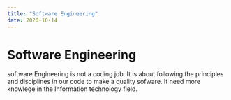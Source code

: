 ```yaml
---
title: "Software Engineering"
date: 2020-10-14
---
```


# Software Engineering

software Engineering is not a coding job. It is about following the principles and disciplines in our code to make a quality sofware. It need more knowlege in the Information technology field.
